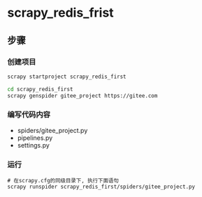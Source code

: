 # scrapy_redis_frist

## 步骤

### 创建项目
``` bash
scrapy startproject scrapy_redis_first

cd scrapy_redis_first
scrapy genspider gitee_project https://gitee.com

```

### 编写代码内容
- spiders/gitee_project.py
- pipelines.py
- settings.py

### 运行
```
# 在scrapy.cfg的同级目录下, 执行下面语句
scrapy runspider scrapy_redis_first/spiders/gitee_project.py
```